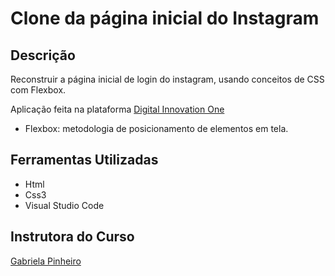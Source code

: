 # Clone da página inicial do Instagram

## Descrição
Reconstruir a página inicial de login do instagram, usando conceitos de CSS com Flexbox.

Aplicação feita na plataforma [Digital Innovation One](https://digitalinnovation.one/)

- Flexbox: metodologia de posicionamento de elementos em tela.

## Ferramentas Utilizadas
- Html
- Css3
- Visual Studio Code

## Instrutora do Curso
[Gabriela Pinheiro](https://www.linkedin.com/in/gabrielapinheiro129/)


